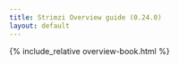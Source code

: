 ```yaml
---
title: Strimzi Overview guide (0.24.0)
layout: default
---
```


{% include_relative overview-book.html %}

